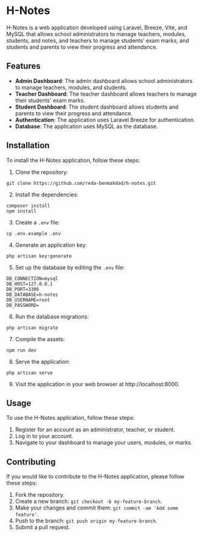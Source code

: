 # H-Notes

H-Notes is a web application developed using Laravel, Breeze, Vite, and MySQL that allows school administrators to manage teachers, modules, students, and notes, and teachers to manage students' exam marks, and students and parents to view their progress and attendance.

## Features

- **Admin Dashboard**: The admin dashboard allows school administrators to manage teachers, modules, and students.
- **Teacher Dashboard**: The teacher dashboard allows teachers to manage their students' exam marks.
- **Student Dashboard**: The student dashboard allows students and parents to view their progress and attendance.
- **Authentication**: The application uses Laravel Breeze for authentication.
- **Database**: The application uses MySQL as the database.

## Installation

To install the H-Notes application, follow these steps:

1. Clone the repository:

```
git clone https://github.com/reda-benmakdad/h-notes.git
```

2. Install the dependencies:

```
composer install
npm install
```

3. Create a `.env` file:

```
cp .env.example .env
```

4. Generate an application key:

```
php artisan key:generate
```

5. Set up the database by editing the `.env` file:

```
DB_CONNECTION=mysql
DB_HOST=127.0.0.1
DB_PORT=3306
DB_DATABASE=h-notes
DB_USERNAME=root
DB_PASSWORD=
```

6. Run the database migrations:

```
php artisan migrate
```

7. Compile the assets:

```
npm run dev
```

8. Serve the application:

```
php artisan serve
```

9. Visit the application in your web browser at http://localhost:8000.

## Usage

To use the H-Notes application, follow these steps:

1. Register for an account as an administrator, teacher, or student.
2. Log in to your account.
3. Navigate to your dashboard to manage your users, modules, or marks.

## Contributing

If you would like to contribute to the H-Notes application, please follow these steps:

1. Fork the repository.
2. Create a new branch: `git checkout -b my-feature-branch`.
3. Make your changes and commit them: `git commit -am 'Add some feature'`.
4. Push to the branch: `git push origin my-feature-branch`.
5. Submit a pull request.
